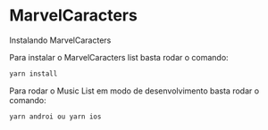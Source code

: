 # MarvelCaracters


Instalando MarvelCaracters

Para instalar o MarvelCaracters list basta rodar o comando:

  ```sh
  yarn install
  ```

Para rodar o Music List em modo de desenvolvimento basta rodar o comando:

  ```sh
  yarn androi ou yarn ios
  ```

